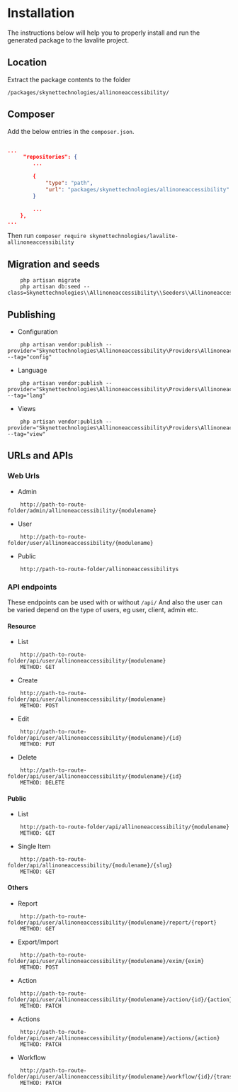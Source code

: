# Installation

The instructions below will help you to properly install and run the generated package to the lavalite project.

## Location

Extract the package contents to the folder 

`/packages/skynettechnologies/allinoneaccessibility/`

## Composer

Add the below entries in the `composer.json`.


```json

...
     "repositories": {
        ...

        {
            "type": "path",
            "url": "packages/skynettechnologies/allinoneaccessibility"
        }

        ...
    },
...

```
Then run `composer require skynettechnologies/lavalite-allinoneaccessibility`


## Migration and seeds

```
    php artisan migrate
    php artisan db:seed --class=Skynettechnologies\\Allinoneaccessibility\\Seeders\\AllinoneaccessibilityTableSeeder
```

## Publishing

* Configuration
```
    php artisan vendor:publish --provider="Skynettechnologies\Allinoneaccessibility\Providers\AllinoneaccessibilityServiceProvider" --tag="config"
```
* Language
```
    php artisan vendor:publish --provider="Skynettechnologies\Allinoneaccessibility\Providers\AllinoneaccessibilityServiceProvider" --tag="lang"
```
* Views
```
    php artisan vendor:publish --provider="Skynettechnologies\Allinoneaccessibility\Providers\AllinoneaccessibilityServiceProvider" --tag="view"
```

## URLs and APIs

### Web Urls

* Admin
```
    http://path-to-route-folder/admin/allinoneaccessibility/{modulename}
```

* User
```
    http://path-to-route-folder/user/allinoneaccessibility/{modulename}
```

* Public
```
    http://path-to-route-folder/allinoneaccessibilitys
```


### API endpoints

These endpoints can be used with or without `/api/`
And also the user can be varied depend on the type of users, eg user, client, admin etc.

#### Resource

* List
```
    http://path-to-route-folder/api/user/allinoneaccessibility/{modulename}
    METHOD: GET
```

* Create
```
    http://path-to-route-folder/api/user/allinoneaccessibility/{modulename}
    METHOD: POST
```

* Edit
```
    http://path-to-route-folder/api/user/allinoneaccessibility/{modulename}/{id}
    METHOD: PUT
```

* Delete
```
    http://path-to-route-folder/api/user/allinoneaccessibility/{modulename}/{id}
    METHOD: DELETE
```

#### Public

* List
```
    http://path-to-route-folder/api/allinoneaccessibility/{modulename}
    METHOD: GET
```

* Single Item
```
    http://path-to-route-folder/api/allinoneaccessibility/{modulename}/{slug}
    METHOD: GET
```

#### Others

* Report
```
    http://path-to-route-folder/api/user/allinoneaccessibility/{modulename}/report/{report}
    METHOD: GET
```

* Export/Import
```
    http://path-to-route-folder/api/user/allinoneaccessibility/{modulename}/exim/{exim}
    METHOD: POST
```

* Action
```
    http://path-to-route-folder/api/user/allinoneaccessibility/{modulename}/action/{id}/{action}
    METHOD: PATCH
```

* Actions
```
    http://path-to-route-folder/api/user/allinoneaccessibility/{modulename}/actions/{action}
    METHOD: PATCH
```

* Workflow
```
    http://path-to-route-folder/api/user/allinoneaccessibility/{modulename}/workflow/{id}/{transition}
    METHOD: PATCH
```
